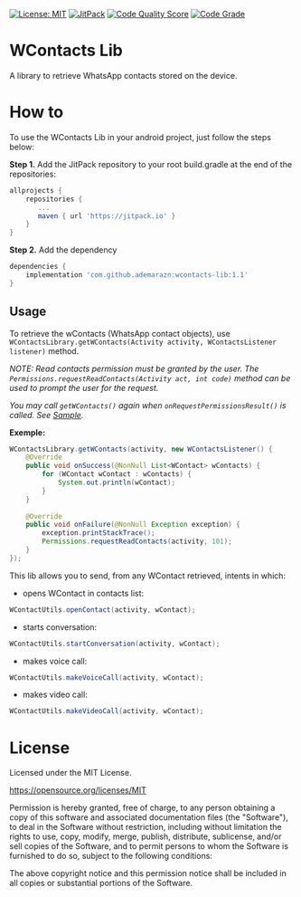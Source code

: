 [![License: MIT](https://img.shields.io/github/license/ademarazn/wcontacts-lib.svg)](https://opensource.org/licenses/MIT)
[![JitPack](https://jitpack.io/v/ademarazn/wcontacts-lib.svg)](https://jitpack.io/#ademarazn/wcontacts-lib)
[![Code Quality Score](https://www.code-inspector.com/project/24319/score/svg)](https://frontend.code-inspector.com/public/project/24319/wcontacts-lib/dashboard)
[![Code Grade](https://www.code-inspector.com/project/24319/status/svg)](https://frontend.code-inspector.com/public/project/24319/wcontacts-lib/dashboard)

# WContacts Lib
A library to retrieve WhatsApp contacts stored on the device.

# How to
To use the WContacts Lib in your android project, just follow the steps below:

**Step 1.** Add the JitPack repository to your root build.gradle at the end of the repositories:
```Groovy
allprojects {
    repositories {
       ...
       maven { url 'https://jitpack.io' }
    }
}
```

**Step 2.** Add the dependency
```Groovy
dependencies {
    implementation 'com.github.ademarazn:wcontacts-lib:1.1'
}
```

## Usage
To retrieve the wContacts (WhatsApp contact objects), use ```WContactsLibrary.getWContacts(Activity activity, WContactsListener listener)``` method.

*NOTE: Read contacts permission must be granted by the user. The ```Permissions.requestReadContacts(Activity act, int code)``` method can be used to prompt the user for the request.*

*You may call ```getWContacts()``` again when ```onRequestPermissionsResult()``` is called. See [Sample](../master/sample/src/main/java/com/ademarazn/wcontacts/MainActivity.java).*

**Exemple:**
```Java
WContactsLibrary.getWContacts(activity, new WContactsListener() {
    @Override
    public void onSuccess(@NonNull List<WContact> wContacts) {
        for (WContact wContact : wContacts) {
            System.out.println(wContact);
        }
    }
    
    @Override
    public void onFailure(@NonNull Exception exception) {
        exception.printStackTrace();
        Permissions.requestReadContacts(activity, 101);
    }
});
```
This lib allows you to send, from any WContact retrieved, intents in which:
* opens WContact in contacts list:
```Java
WContactUtils.openContact(activity, wContact);
```
* starts conversation:
```Java
WContactUtils.startConversation(activity, wContact);
```
* makes voice call:
```Java
WContactUtils.makeVoiceCall(activity, wContact);
```
* makes video call:
```Java
WContactUtils.makeVideoCall(activity, wContact);
```

# License
Licensed under the MIT License. 

https://opensource.org/licenses/MIT

Permission is hereby granted, free of charge, to any person obtaining a copy
of this software and associated documentation files (the "Software"), to deal
in the Software without restriction, including without limitation the rights
to use, copy, modify, merge, publish, distribute, sublicense, and/or sell
copies of the Software, and to permit persons to whom the Software is
furnished to do so, subject to the following conditions:

The above copyright notice and this permission notice shall be included in all
copies or substantial portions of the Software.
